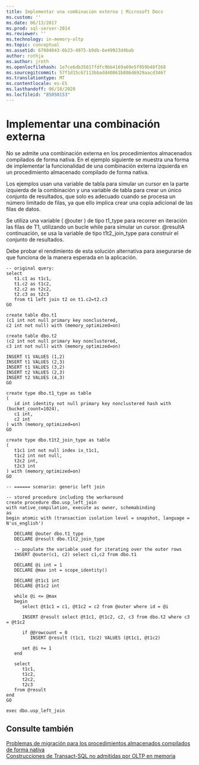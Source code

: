 ```yaml
---
title: Implementar una combinación externa | Microsoft Docs
ms.custom: ''
ms.date: 06/13/2017
ms.prod: sql-server-2014
ms.reviewer: ''
ms.technology: in-memory-oltp
ms.topic: conceptual
ms.assetid: 67084043-6b23-4975-b9db-6e49923d4bab
author: rothja
ms.author: jroth
ms.openlocfilehash: 1e7ce6db35817fdfc9bb4169a69e5f959b40f268
ms.sourcegitcommit: 57f1d15c67113bbadd40861b886d6929aacd3467
ms.translationtype: MT
ms.contentlocale: es-ES
ms.lasthandoff: 06/18/2020
ms.locfileid: "85050153"
---
```

# <a name="implementing-an-outer-join"></a>Implementar una combinación externa
  No se admite una combinación externa en los procedimientos almacenados compilados de forma nativa. En el ejemplo siguiente se muestra una forma de implementar la funcionalidad de una combinación externa izquierda en un procedimiento almacenado compilado de forma nativa.  
  
 Los ejemplos usan una variable de tabla para simular un cursor en la parte izquierda de la combinación y una variable de tabla para crear un único conjunto de resultados, que solo es adecuado cuando se procesa un número limitado de filas, ya que ello implica crear una copia adicional de las filas de datos.  
  
 Se utiliza una variable ( @outer ) de tipo t1_type para recorrer en iteración las filas de T1, utilizando un bucle while para simular un cursor. @resultA continuación, se usa la variable de tipo t1t2_join_type para construir el conjunto de resultados.  
  
 Debe probar el rendimiento de esta solución alternativa para asegurarse de que funciona de la manera esperada en la aplicación.  
  
```  
-- original query:  
select   
   t1.c1 as t1c1,  
   t1.c2 as t1c2,  
   t2.c2 as t2c2,  
   t2.c3 as t2c3  
   from t1 left join t2 on t1.c2=t2.c3  
GO  
  
create table dbo.t1  
(c1 int not null primary key nonclustered,  
c2 int not null) with (memory_optimized=on)  
  
create table dbo.t2  
(c2 int not null primary key nonclustered,  
c3 int not null) with (memory_optimized=on)  
  
INSERT t1 VALUES (1,2)  
INSERT t1 VALUES (2,3)  
INSERT t1 VALUES (3,2)  
INSERT t2 VALUES (2,3)  
INSERT t2 VALUES (4,3)  
GO  
  
create type dbo.t1_type as table  
(  
   id int identity not null primary key nonclustered hash with (bucket_count=1024),  
   c1 int,  
   c2 int  
) with (memory_optimized=on)  
GO  
  
create type dbo.t1t2_join_type as table  
(  
   t1c1 int not null index ix_t1c1,  
   t1c2 int not null,  
   t2c2 int,  
   t2c3 int  
) with (memory_optimized=on)  
GO  
  
-- ====== scenario: generic left join  
  
-- stored procedure including the workaround  
create procedure dbo.usp_left_join  
with native_compilation, execute as owner, schemabinding  
as  
begin atomic with (transaction isolation level = snapshot, language = N'us_english')  
  
   DECLARE @outer dbo.t1_type  
   DECLARE @result dbo.t1t2_join_type  
  
   -- populate the variable used for iterating over the outer rows  
   INSERT @outer(c1, c2) select c1,c2 from dbo.t1  
  
   DECLARE @i int = 1  
   DECLARE @max int = scope_identity()  
  
   DECLARE @t1c1 int  
   DECLARE @t1c2 int  
  
   while @i <= @max  
   begin     
      select @t1c1 = c1, @t1c2 = c2 from @outer where id = @i  
  
      INSERT @result select @t1c1, @t1c2, c2, c3 from dbo.t2 where c3 = @t1c2  
  
      if @@rowcount = 0   
         INSERT @result (t1c1, t1c2) VALUES (@t1c1, @t1c2)  
  
      set @i += 1  
   end  
  
   select   
      t1c1,  
      t1c2,  
      t2c2,  
      t2c3  
   from @result  
end  
GO  
  
exec dbo.usp_left_join  
```  
  
## <a name="see-also"></a>Consulte también  
 [Problemas de migración para los procedimientos almacenados compilados de forma nativa](migration-issues-for-natively-compiled-stored-procedures.md)   
 [Construcciones de Transact-SQL no admitidas por OLTP en memoria](transact-sql-constructs-not-supported-by-in-memory-oltp.md)  
  
  
